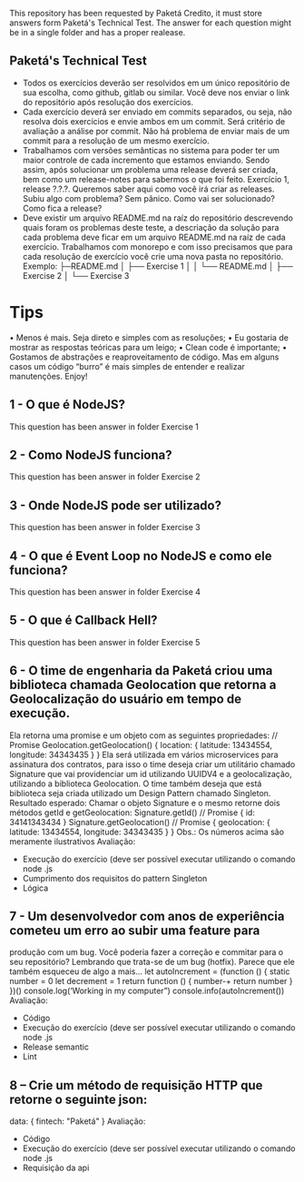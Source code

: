 This repository has been requested by Paketá Credito, it must store answers form Paketá's Technical Test. The answer for each question might be in a single folder and has a proper realease.

## Paketá's Technical Test

- Todos os exercícios deverão ser resolvidos em um único repositório de sua escolha, como github, gitlab ou similar. Você deve nos enviar o link do repositório após resolução dos exercícios.
- Cada exercício deverá ser enviado em commits separados, ou seja, não resolva dois
exercícios e envie ambos em um commit. Será critério de avaliação a análise por commit.
Não há problema de enviar mais de um commit para a resolução de um mesmo exercício.
- Trabalhamos com versões semânticas no sistema para poder ter um maior controle de cada incremento que estamos enviando. Sendo assim, após solucionar um problema uma release deverá ser criada, bem como um release-notes para sabermos o que foi feito. Exercício 1,
release ?.?.?. Queremos saber aqui como você irá criar as releases. Subiu algo com
problema? Sem pânico. Como vai ser solucionado? Como fica a release?
- Deve existir um arquivo README.md na raíz do repositório descrevendo quais foram os
problemas deste teste, a descriação da solução para cada problema deve ficar em um arquivo
README.md na raíz de cada exercício. Trabalhamos com monorepo e com isso precisamos
que para cada resolução de exercício você crie uma nova pasta no repositório. Exemplo:
├─README.md
│ ├── Exercise 1
│ │ └── README.md
│ ├── Exercise 2
│ └── Exercise 3

# Tips
• Menos é mais. Seja direto e simples com as resoluções;
• Eu gostaria de mostrar as respostas teóricas para um leigo;
• Clean code é importante;
• Gostamos de abstrações e reaproveitamento de código. Mas em alguns casos um código
“burro” é mais simples de entender e realizar manutenções.
Enjoy!

## 1 - O que é NodeJS?
This question has been answer in folder Exercise 1

## 2 - Como NodeJS funciona?
This question has been answer in folder Exercise 2

## 3 - Onde NodeJS pode ser utilizado?
This question has been answer in folder Exercise 3

## 4 - O que é Event Loop no NodeJS e como ele funciona?
This question has been answer in folder Exercise 4

## 5 - O que é Callback Hell?
This question has been answer in folder Exercise 5

## 6 - O time de engenharia da Paketá criou uma biblioteca chamada Geolocation que retorna a Geolocalização do usuário em tempo de execução.

Ela retorna uma promise e um objeto com as seguintes propriedades:
// Promise
Geolocation.getGeolocation()
{
 location: {
 latitude: 13434554,
 longitude: 34343435
 }
}
Ela será utilizada em vários microservices para assinatura dos contratos, para isso o time deseja
criar um utilitário chamado Signature que vai providenciar um id utilizando UUIDV4 e a
geolocalização, utilizando a biblioteca Geolocation. O time também deseja que está biblioteca seja
criada utilizado um Design Pattern chamado Singleton.
Resultado esperado: Chamar o objeto Signature e o mesmo retorne dois métodos getId e
getGeolocation:
Signature.getId()
// Promise
{
 id: 34141343434
}
Signature.getGeolocation()
// Promise
{
 geolocation: {
 latitude: 13434554,
 longitude: 34343435
 }
}
Obs.: Os números acima são meramente ilustrativos
Avaliação:
* Execução do exercício (deve ser possível executar utilizando o comando node <file>.js
* Cumprimento dos requisitos do pattern Singleton
* Lógica

## 7 - Um desenvolvedor com anos de experiência cometeu um erro ao subir uma feature para
produção com um bug. Você poderia fazer a correção e commitar para o seu repositório?
Lembrando que trata-se de um bug (hotfix). Parece que ele também esqueceu de algo a mais...
let autoIncrement = (function () {
 static number = 0
 let decrement = 1
 return function () {
 number-+
 return number
 }
})()
console.log(‘Working in my computer”)
console.info(autoIncrement())
Avaliação:
* Código
* Execução do exercício (deve ser possível executar utilizando o comando node <file>.js
* Release semantic
* Lint

## 8 – Crie um método de requisição HTTP que retorne o seguinte json:
data: {
 fintech: "Paketá"
}
Avaliação:
* Código
* Execução do exercício (deve ser possível executar utilizando o comando node <file>.js
* Requisição da api